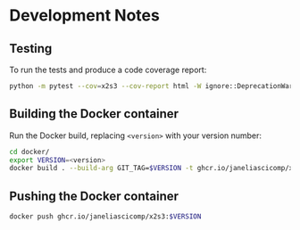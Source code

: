 # Development Notes

## Testing

To run the tests and produce a code coverage report:

```bash
python -m pytest --cov=x2s3 --cov-report html -W ignore::DeprecationWarning
```

## Building the Docker container

Run the Docker build, replacing `<version>` with your version number:

```bash
cd docker/
export VERSION=<version>
docker build . --build-arg GIT_TAG=$VERSION -t ghcr.io/janeliascicomp/x2s3:$VERSION
```

## Pushing the Docker container

```bash
docker push ghcr.io/janeliascicomp/x2s3:$VERSION
```
